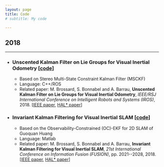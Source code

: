 ```yaml
---
layout: page
title: Code
# subtitle: My code

---
```


## 2018
------------------

- ### Unscented Kalman Filter on Lie Groups for Visual Inertial Odometry [[code](https://github.com/mbrossar/msckf_vio)]
   * Based on Stereo Multi-State Constraint Kalman Filter (MSCKF)
   * Language: C++/ROS
   * Related paper: M. Brossard, S. Bonnabel and A. Barrau, __Unscented Kalman Filter on Lie Groups for Visual Inertial Odometry__, _IEEE/RSJ International Conference on Intelligent Robots and Systems (IROS)_, 2018. [[IEEE paper](), [HAL* paper](https://hal.archives-ouvertes.fr/hal-01735542v2)]

- ### Invariant Kalman Filtering for Visual Inertial SLAM [[code](https://github.com/mbrossar/FUSION2018)]
   * Based on the Observability-Constrained (OC)-EKF for 2D SLAM of Guoquan Huang
   * Language: Matlab
   * Related paper: M. Brossard, S. Bonnabel and A. Barrau, __Invariant Kalman Filtering for Visual Inertial SLAM__, _21st International Conference on Information Fusion (FUSION)_, pp. 2021--2028, 2018. [[IEEE paper](https://ieeexplore.ieee.org/document/8455807), [HAL* paper](https://hal.archives-ouvertes.fr/hal-01588669v2)]

